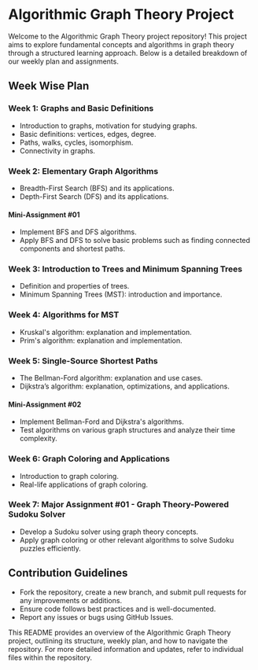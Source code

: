 # Algorithmic Graph Theory Project

Welcome to the Algorithmic Graph Theory project repository! This project aims to explore fundamental concepts and algorithms in graph theory through a structured learning approach. Below is a detailed breakdown of our weekly plan and assignments.

## Week Wise Plan

### Week 1: Graphs and Basic Definitions
- Introduction to graphs, motivation for studying graphs.
- Basic definitions: vertices, edges, degree.
- Paths, walks, cycles, isomorphism.
- Connectivity in graphs.

### Week 2: Elementary Graph Algorithms
- Breadth-First Search (BFS) and its applications.
- Depth-First Search (DFS) and its applications.

#### Mini-Assignment #01
- Implement BFS and DFS algorithms.
- Apply BFS and DFS to solve basic problems such as finding connected components and shortest paths.

### Week 3: Introduction to Trees and Minimum Spanning Trees
- Definition and properties of trees.
- Minimum Spanning Trees (MST): introduction and importance.

### Week 4: Algorithms for MST
- Kruskal's algorithm: explanation and implementation.
- Prim's algorithm: explanation and implementation.

### Week 5: Single-Source Shortest Paths
- The Bellman-Ford algorithm: explanation and use cases.
- Dijkstra’s algorithm: explanation, optimizations, and applications.

#### Mini-Assignment #02
- Implement Bellman-Ford and Dijkstra's algorithms.
- Test algorithms on various graph structures and analyze their time complexity.

### Week 6: Graph Coloring and Applications
- Introduction to graph coloring.
- Real-life applications of graph coloring.

### Week 7: Major Assignment #01 - Graph Theory-Powered Sudoku Solver
- Develop a Sudoku solver using graph theory concepts.
- Apply graph coloring or other relevant algorithms to solve Sudoku puzzles efficiently.

## Contribution Guidelines

- Fork the repository, create a new branch, and submit pull requests for any improvements or additions.
- Ensure code follows best practices and is well-documented.
- Report any issues or bugs using GitHub Issues.

This README provides an overview of the Algorithmic Graph Theory project, outlining its structure, weekly plan, and how to navigate the repository. For more detailed information and updates, refer to individual files within the repository.
